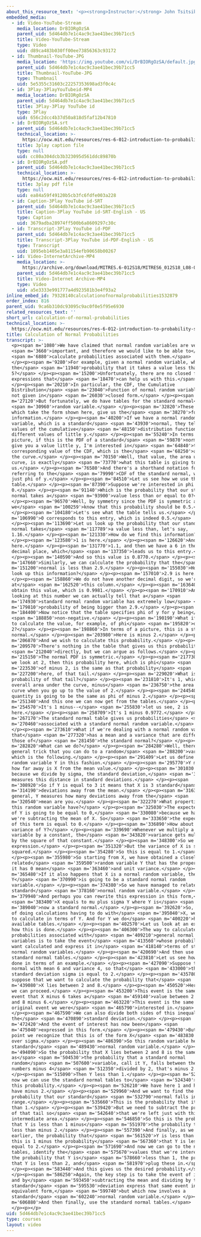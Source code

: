 ```yaml
---
about_this_resource_text: '<p><strong>Instructor:</strong> John Tsitsiklis</p>'
embedded_media:
  - id: Video-YouTube-Stream
    media_location: DrBIORgOzSA
    parent_uid: 5d464db7e1c4ac9c3ae41bec39b71cc5
    title: Video-YouTube-Stream
    type: Video
    uid: d89ca483b030ff00ee73856363c93172
  - id: Thumbnail-YouTube-JPG
    media_location: 'https://img.youtube.com/vi/DrBIORgOzSA/default.jpg'
    parent_uid: 5d464db7e1c4ac9c3ae41bec39b71cc5
    title: Thumbnail-YouTube-JPG
    type: Thumbnail
    uid: 5e5355c31603c22257353698ad3f0c4c
  - id: 3Play-3PlayYouTubeid-MP4
    media_location: DrBIORgOzSA
    parent_uid: 5d464db7e1c4ac9c3ae41bec39b71cc5
    title: 3Play-3Play YouTube id
    type: 3Play
    uid: 656c2dcc4b37d50a818d5faf12b47810
  - id: DrBIORgOzSA.srt
    parent_uid: 5d464db7e1c4ac9c3ae41bec39b71cc5
    technical_location: >-
      https://ocw.mit.edu/resources/res-6-012-introduction-to-probability-spring-2018/part-i-the-fundamentals/calculation-of-normal-probabilities/DrBIORgOzSA.srt
    title: 3play caption file
    type: null
    uid: cc80a304dcb3b323095d561ddc89870b
  - id: DrBIORgOzSA.pdf
    parent_uid: 5d464db7e1c4ac9c3ae41bec39b71cc5
    technical_location: >-
      https://ocw.mit.edu/resources/res-6-012-introduction-to-probability-spring-2018/part-i-the-fundamentals/calculation-of-normal-probabilities/DrBIORgOzSA.pdf
    title: 3play pdf file
    type: null
    uid: ea84a59f49120b5cb3fc6fdfe003a228
  - id: Caption-3Play YouTube id-SRT
    parent_uid: 5d464db7e1c4ac9c3ae41bec39b71cc5
    title: Caption-3Play YouTube id-SRT-English - US
    type: Caption
    uid: 3679adba28974ff500b6a8609297c30c
  - id: Transcript-3Play YouTube id-PDF
    parent_uid: 5d464db7e1c4ac9c3ae41bec39b71cc5
    title: Transcript-3Play YouTube id-PDF-English - US
    type: Transcript
    uid: 1095eb1405e3a81154efb90658b00267
  - id: Video-InternetArchive-MP4
    media_location: >-
      https://archive.org/download/MITRES.6-012S18/MITRES6_012S18_L08-09_300k.mp4
    parent_uid: 5d464db7e1c4ac9c3ae41bec39b71cc5
    title: Video-Internet Archive-MP4
    type: Video
    uid: a5e3333e991777a4d923581b3e4f93a2
inline_embed_id: 79328140calculationofnormalprobabilities1532879
order_index: 816
parent_uid: 9ca6b310dc93095c9ac0f0e5f95e6930
related_resources_text: ''
short_url: calculation-of-normal-probabilities
technical_location: >-
  https://ocw.mit.edu/resources/res-6-012-introduction-to-probability-spring-2018/part-i-the-fundamentals/calculation-of-normal-probabilities
title: Calculation of Normal Probabilities
transcript: >-
  <p><span m='1080'>We have claimed that normal random variables are very</span>
  <span m='3660'>important, and therefore we would like to be able to</span>
  <span m='6880'>calculate probabilities associated with them.</span>
  </p><p><span m='9280'>For example, given a normal random variable, what is
  the</span> <span m='11940'>probability that it takes a value less than
  5?</span> </p><p><span m='15200'>Unfortunately, there are no closed form
  expressions that</span> <span m='18470'>can help us with this.</span>
  </p><p><span m='20210'>In particular, the CDF, the Cumulative
  Distribution</span> <span m='23040'>Function of normal random variables, is
  not given in</span> <span m='26030'>closed form.</span> </p><p><span
  m='27120'>But fortunately, we do have tables for the standard normal</span>
  <span m='30960'>random variable.</span> </p><p><span m='32820'>These tables,
  which take the form shown here, give us the</span> <span m='38270'>following
  information.</span> </p><p><span m='40200'>If we have a normal random
  variable, which is a standard</span> <span m='43930'>normal, they tell us the
  values of the cumulative</span> <span m='48150'>distribution function for
  different values of little y.</span> </p><p><span m='55240'>In terms of a
  picture, if this is the PDF of a standard</span> <span m='59870'>normal and I
  give you a value little y, I'm interested in</span> <span m='64840'>the
  corresponding value of the CDF, which is the</span> <span m='68250'>area under
  the curve.</span> </p><p><span m='70150'>Well, that value, the area under this
  curve, is exactly</span> <span m='73770'>what this table is giving to
  us.</span> </p><p><span m='76580'>And there's a shorthand notation for
  referring to the</span> <span m='79990'>CDF of the standard normal, which is
  just phi of y.</span> </p><p><span m='84510'>Let us see how we use this
  table.</span> </p><p><span m='87390'>Suppose we're interested in phi of
  0.</span> </p><p><span m='91140'>Which is the probability that our standard
  normal takes a</span> <span m='93900'>value less than or equal to 0?</span>
  </p><p><span m='96570'>Well, by symmetry since the PDF is symmetric around 0,
  we</span> <span m='100259'>know that this probability should be 0.5.</span>
  </p><p><span m='104180'>Let's see what the table tells us.</span> </p><p><span
  m='106990'>0 corresponds to this entry, which is indeed 0.5.</span>
  </p><p><span m='113690'>Let us look up the probability that our standard
  normal takes</span> <span m='117789'>a value less than, let's say,
  1.16.</span> </p><p><span m='121330'>How do we find this information?</span>
  </p><p><span m='123580'>1 is here.</span> </p><p><span m='126620'>And 1.1 is
  here.</span> </p><p><span m='131770'>1.1, and then we have a 6 in the next
  decimal place, which</span> <span m='137350'>leads us to this entry.</span>
  </p><p><span m='140590'>And so this value is 0.8770.</span> </p><p><span
  m='147660'>Similarly, we can calculate the probability that the</span> <span
  m='151200'>normal is less than 2.9.</span> </p><p><span m='155030'>How do we
  look up this information?</span> </p><p><span m='157010'>2.9 is here.</span>
  </p><p><span m='158860'>We do not have another decimal digit, so we're looking
  at</span> <span m='162520'>this column.</span> </p><p><span m='163640'>And we
  obtain this value, which is 0.9981.</span> </p><p><span m='170910'>And by
  looking at this number we can actually tell that a</span> <span
  m='174930'>standard normal random variable has extremely low</span> <span
  m='179810'>probability of being bigger than 2.9.</span> </p><p><span
  m='184400'>Now notice that the table specifies phi of y for y being</span>
  <span m='188850'>non-negative.</span> </p><p><span m='190190'>What if we wish
  to calculate the value, for example, of phi</span> <span m='195820'>of minus
  2?</span> </p><p><span m='198860'>In terms of a picture, this is a standard
  normal.</span> </p><p><span m='203980'>Here is minus 2.</span> </p><p><span
  m='206870'>And we wish to calculate this probability.</span> </p><p><span
  m='209570'>There's nothing in the table that gives us this probability</span>
  <span m='212040'>directly, but we can argue as follows.</span> </p><p><span
  m='215150'>The normal PDF is symmetric.</span> </p><p><span m='217730'>So if
  we look at 2, then this probability here, which is phi</span> <span
  m='223530'>of minus 2, is the same as that probability</span> <span
  m='227200'>here, of that tail.</span> </p><p><span m='229020'>What is the
  probability of that tail?</span> </p><p><span m='231810'>It's 1, which is the
  overall area under the curve, minus</span> <span m='236750'>the area under the
  curve when you go up to the value of 2.</span> </p><p><span m='244540'>So this
  quantity is going to be the same as phi of minus 2.</span> </p><p><span
  m='251340'>And this one we can now get from the tables.</span> </p><p><span
  m='254570'>It's 1 minus--</span> <span m='255830'>let us see, 2 is
  here.</span> </p><p><span m='258709'>It's 1 minus 0.9772.</span> </p><p><span
  m='267170'>The standard normal table gives us probabilities</span> <span
  m='270460'>associated with a standard normal random variable.</span>
  </p><p><span m='273610'>What if we're dealing with a normal random variable
  that</span> <span m='277320'>has a mean and a variance that are different from
  those of</span> <span m='281450'>the standard normal?</span> </p><p><span
  m='282820'>What can we do?</span> </p><p><span m='284280'>Well, there's a
  general trick that you can do to a random</span> <span m='288200'>variable,
  which is the following.</span> </p><p><span m='291409'>Let us define a new
  random variable Y in this fashion.</span> </p><p><span m='295770'>Y measures
  how far away is X from the mean value.</span> </p><p><span m='301030'>But
  because we divide by sigma, the standard deviation,</span> <span m='304610'>it
  measures this distance in standard deviations.</span> </p><p><span
  m='308920'>So if Y is equal to 3 it means that X is 3 standard</span> <span
  m='314190'>deviations away from the mean.</span> </p><p><span m='316320'>In
  general, Y measures how many deviations away from the</span> <span
  m='320540'>mean are you.</span> </p><p><span m='322270'>What properties does
  this random variable have?</span> </p><p><span m='325030'>The expected value
  of Y is going to be equal to 0,</span> <span m='330080'>because we have X and
  we're subtracting the mean of X. So</span> <span m='333650'>the expected value
  of this term is equal to 0.</span> </p><p><span m='336890'>How about the
  variance of Y?</span> </p><p><span m='339690'>Whenever we multiply a random
  variable by a constant, the</span> <span m='343820'>variance gets multiplied
  by the square of that constant.</span> </p><p><span m='348300'>So we get this
  expression.</span> </p><p><span m='351320'>But the variance of X is sigma
  squared.</span> </p><p><span m='354280'>So this is equal to 1.</span>
  </p><p><span m='355980'>So starting from X, we have obtained a closely
  related</span> <span m='359500'>random variable Y that has the property that
  it has 0 mean</span> <span m='363460'>and unit variance.</span> </p><p><span
  m='365480'>If it also happens that X is a normal random variable, then
  Y</span> <span m='370990'>is going to be a standard normal random
  variable.</span> </p><p><span m='374380'>So we have managed to relate X to a
  standard</span> <span m='378160'>normal random variable.</span> </p><p><span
  m='379940'>And perhaps you can rewrite this expression in this form,</span>
  <span m='383400'>X equals to mu plus sigma Y where Y is</span> <span
  m='389040'>now a standard normal.</span> </p><p><span m='392620'>So, instead
  of doing calculations having to do with</span> <span m='395040'>X, we can try
  to calculate in terms of Y. And for Y we do</span> <span m='400220'>have
  available tables.</span> </p><p><span m='402570'>Let us look at an example of
  how this is done.</span> </p><p><span m='406300'>The way to calculate
  probabilities associated with</span> <span m='409210'>general normal random
  variables is to take the event</span> <span m='413560'>whose probability we
  want calculated and express it in</span> <span m='418140'>terms of standard
  normal random variables.</span> </p><p><span m='420690'>And then use the
  standard normal tables.</span> </p><p><span m='423810'>Let us see how this is
  done in terms of an example.</span> </p><p><span m='427090'>Suppose that X is
  normal with mean 6 and variance 4, so that</span> <span m='433000'>the
  standard deviation sigma is equal to 2.</span> </p><p><span m='435780'>And
  suppose that we want to calculate the probability that</span> <span
  m='439080'>X lies between 2 and 8.</span> </p><p><span m='450520'>Here's how
  we can proceed.</span> </p><p><span m='453200'>This event is the same as the
  event that X minus 6 takes a</span> <span m='459140'>value between 2 minus 6
  and 8 minus 6.</span> </p><p><span m='463220'>This event is the same as the
  original event we were</span> <span m='465790'>interested in.</span>
  </p><p><span m='467590'>We can also divide both sides of this inequality by
  the</span> <span m='470890'>standard deviation.</span> </p><p><span
  m='472420'>And the event of interest has now been</span> <span
  m='475040'>expressed in this form.</span> </p><p><span m='479430'>But at this
  point we recognize that this is of the form X</span> <span m='483830'>minus mu
  over sigma.</span> </p><p><span m='486390'>So this random variable here is a
  standard</span> <span m='489430'>normal random variable.</span> </p><p><span
  m='494090'>So the probability that X lies between 2 and 8 is the same
  as</span> <span m='504530'>the probability that a standard normal
  random</span> <span m='507600'>variable, call it Y, falls between these
  numbers minus 4</span> <span m='512350'>divided by 2, that's minus 2.</span>
  </p><p><span m='515090'>Then Y less than 1.</span> </p><p><span m='520960'>And
  now we can use the standard normal tables to</span> <span m='524340'>calculate
  this probability.</span> </p><p><span m='526210'>We have here 1 and here we
  have minus 2.</span> </p><p><span m='529960'>And we want to find the
  probability that our standard</span> <span m='532790'>normal falls inside this
  range.</span> </p><p><span m='535660'>This is the probability that it is less
  than 1.</span> </p><p><span m='539420'>But we need to subtract the probability
  of that tail so</span> <span m='542640'>that we're left just with this
  intermediate area.</span> </p><p><span m='546850'>So this is the probability
  that Y is less than 1 minus</span> <span m='551970'>the probability that Y is
  less than minus 2.</span> </p><p><span m='557390'>And finally, as we discussed
  earlier, the probability that</span> <span m='561520'>Y is less than minus 2,
  this is 1 minus the probability</span> <span m='567360'>that Y is less than or
  equal to 2.</span> </p><p><span m='571690'>And now we can go to the normal
  tables, identify the</span> <span m='575670'>values that we're interested in,
  the probability that Y is</span> <span m='578660'>less than 1, the probability
  that Y is less than 2, and</span> <span m='581970'>plug these in.</span>
  </p><p><span m='583440'>And this gives us the desired probability.</span>
  </p><p><span m='586250'>Again, the key step is to take the event of interest
  and by</span> <span m='593450'>subtracting the mean and dividing by the
  standard</span> <span m='595530'>deviation express that same event in an
  equivalent form,</span> <span m='599740'>but which now involves a
  standard</span> <span m='602240'>normal random variable.</span> </p><p><span
  m='606880'>And then finally, use the standard normal tables.</span>
  </p><p></p>
uid: 5d464db7e1c4ac9c3ae41bec39b71cc5
type: courses
layout: video
---
```

